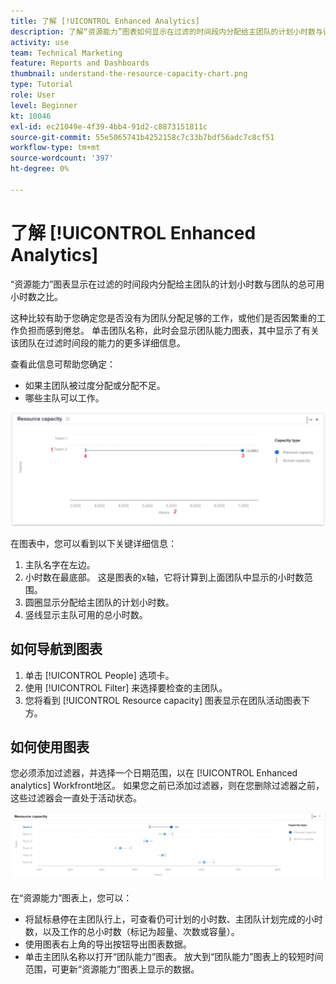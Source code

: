 ```yaml
---
title: 了解 [!UICONTROL Enhanced Analytics]
description: 了解“资源能力”图表如何显示在过滤的时间段内分配给主团队的计划小时数与该团队的总可用小时数之间的比值。
activity: use
team: Technical Marketing
feature: Reports and Dashboards
thumbnail: understand-the-resource-capacity-chart.png
type: Tutorial
role: User
level: Beginner
kt: 10046
exl-id: ec21049e-4f39-4bb4-91d2-c8873151811c
source-git-commit: 55e5065741b4252158c7c33b7bdf56adc7c8cf51
workflow-type: tm+mt
source-wordcount: '397'
ht-degree: 0%

---
```


# 了解 [!UICONTROL Enhanced Analytics]

“资源能力”图表显示在过滤的时间段内分配给主团队的计划小时数与团队的总可用小时数之比。

这种比较有助于您确定您是否没有为团队分配足够的工作，或他们是否因繁重的工作负担而感到倦怠。 单击团队名称，此时会显示团队能力图表，其中显示了有关该团队在过滤时间段的能力的更多详细信息。

查看此信息可帮助您确定：

* 如果主团队被过度分配或分配不足。
* 哪些主队可以工作。

![显示资源能力图的图像，其中包含下面项目符号中描述的区域的数字](assets/section-3-2.png)

在图表中，您可以看到以下关键详细信息：

1. 主队名字在左边。
1. 小时数在最底部。 这是图表的x轴，它将计算到上面团队中显示的小时数范围。
1. 圆圈显示分配给主团队的计划小时数。
1. 竖线显示主队可用的总小时数。

## 如何导航到图表

1. 单击 [!UICONTROL People] 选项卡。
1. 使用 [!UICONTROL Filter] 来选择要检查的主团队。
1. 您将看到 [!UICONTROL Resource capacity] 图表显示在团队活动图表下方。

## 如何使用图表

您必须添加过滤器，并选择一个日期范围，以在 [!UICONTROL Enhanced analytics] Workfront地区。 如果您之前已添加过滤器，则在您删除过滤器之前，这些过滤器会一直处于活动状态。

![显示资源容量图的图像](assets/section-3-3.png)

在“资源能力”图表上，您可以：

* 将鼠标悬停在主团队行上，可查看仍可计划的小时数、主团队计划完成的小时数，以及工作的总小时数（标记为超量、次数或容量）。
* 使用图表右上角的导出按钮导出图表数据。
* 单击主团队名称以打开“团队能力”图表。 放大到“团队能力”图表上的较短时间范围，可更新“资源能力”图表上显示的数据。
